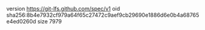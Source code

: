 version https://git-lfs.github.com/spec/v1
oid sha256:8b4e7932cf979a64f65c27472c9aef9cb29690e1886d6e0b4a68765e4ed0260d
size 7979
